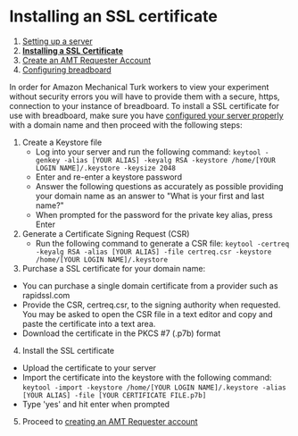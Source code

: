# Installing an SSL certificate 
1. [Setting up a server](Setting-up-a-Server)
2. **[Installing a SSL Certificate](Installing-a-SSL-Certificate)**
3. [Create an AMT Requester Account](Creating-an-AMT-Requester-Account)
4. [Configuring breadboard](Configuring-breadboard)

In order for Amazon Mechanical Turk workers to view your experiment without security errors you will have to provide them with a secure, https, connection to your instance of breadboard. To install a SSL certificate for use with breadboard, make sure you have [configured your server properly](Setting-up-a-Server) with a domain name and then proceed with the following steps:

1. Create a Keystore file
	* Log into your server and run the following command:
    ```keytool -genkey -alias [YOUR ALIAS] -keyalg RSA -keystore /home/[YOUR LOGIN NAME]/.keystore -keysize 2048```
	* Enter and re-enter a keystore password
	* Answer the following questions as accurately as possible providing your domain name as an answer to "What is your first and last name?"
	* When prompted for the password for the private key alias, press Enter
2. Generate a Certificate Signing Request (CSR)
	* Run the following command to generate a CSR file:
	  ```keytool -certreq -keyalg RSA -alias [YOUR ALIAS] -file certreq.csr -keystore /home/[YOUR LOGIN NAME]/.keystore```
3. Purchase a SSL certificate for your domain name:
  * You can purchase a single domain certificate from a provider such as rapidssl.com
  * Provide the CSR, certreq.csr, to the signing authority when requested. You may be asked to open the CSR file in a text editor and copy and paste the certificate into a text area. 
  * Download the certificate in the PKCS #7 (.p7b) format
4. Install the SSL certificate 
  * Upload the certificate to your server
  * Import the certificate into the keystore with the following command:
    ```keytool -import -keystore /home/[YOUR LOGIN NAME]/.keystore -alias [YOUR ALIAS] -file [YOUR CERTIFICATE FILE.p7b]```
  * Type 'yes' and hit enter when prompted
5. Proceed to [creating an AMT Requester account](Creating-an-AMT-Requester-Account)
